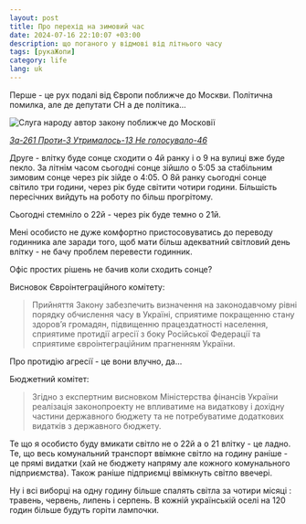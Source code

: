 ```yaml
---
layout: post
title: Про перехід на зимовий час
date: 2024-07-16 22:10:07 +03:00
description: що поганого у відмові від літнього часу
tags: [рукаЖопи]
category: life
lang: uk
---
```


Перше - це рух подалі від Європи поближче до Москви. Політична помилка, але де депутати СН а де політика...

![Слуга народу автор закону поближче до Московії](../assets/images/2024/sn2.jpg "Слуга народу автор закону поближче до Московії")

_[За-261 Проти-3 Утрималось-13 Не голосувало-46](https://itd.rada.gov.ua/billInfo/Bills/Card/4294)_

Друге - влітку буде сонце сходити о 4й ранку і о 9 на вулиці вже буде пекло.
За літнім часом сьогодні сонце зійшло о 5:05 за стабільним зимовим сонце через рік зійде о 4:05.
О 8й ранку сьогодні сонце світило три години, через рік буде світити чотири години.
Більшість пересічних вийдуть на роботу по більш прогрітому.

Сьогодні стемніло о 22й - через рік буде темно о 21й.

Мені особисто не дуже комфортно пристосовуватись до переводу годинника але заради того, щоб мати більш адекватний світловий день влітку - не бачу проблем перевести годинник.

Офіс простих рішень не бачив коли сходить сонце?

Висновок Євроінтеграційного комітету:

> Прийняття Закону забезпечить визначення на законодавчому рівні порядку
обчислення часу в Україні, сприятиме покращенню стану здоров’я громадян,
підвищенню працездатності населення, сприятиме протидії агресії з боку
Російської Федерації та сприятиме євроінтеграційним прагненням України.

Про протидію агресії - це вони влучно, да...

Бюджетний комітет:

> Згідно з експертним висновком Міністерства фінансів України реалізація законопроекту не впливатиме на видаткову і дохідну частини державного бюджету та не потребуватиме додаткових видатків з державного бюджету.

Те що я особисто буду вмикати світло не о 22й а о 21 влітку - це ладно.
Те, що весь комунальний транспорт ввімкне світло на годину раніше - це прямі видатки (хай не бюджету напряму але кожного комунального підприємства).
Також раніше підприємці ввімкнуть світло ввечері.

Ну і всі виборці на одну годину більше спалять світла за чотири місяці : травень, червень, липень і серпень.
В кожній українській оселі на 120 годин більше будуть горіти лампочки.
